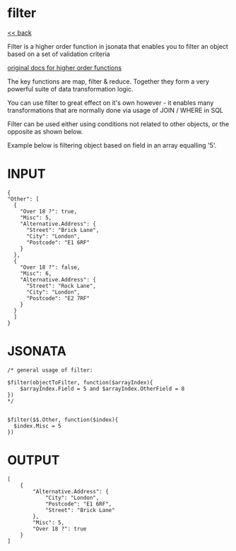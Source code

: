 # filter

[<< back](readme.md)

Filter is a higher order function in jsonata that enables
you to filter an object based on a set of validation criteria

[original docs for higher order functions](https://docs.jsonata.org/higher-order-functions)

The key functions are map, filter & reduce. Together they form a very powerful suite of data transformation logic.

You can use filter to great effect on it's own however - it enables many transformations
that are normally done via usage of JOIN / WHERE in SQL

Filter can be used either using conditions not related to other objects,
or the opposite as shown below.

Example below is filtering object based on field in an array equalling '5'.

# INPUT
```
{
"Other": [
  {
    "Over 18 ?": true,
    "Misc": 5,
    "Alternative.Address": {
      "Street": "Brick Lane",
      "City": "London",
      "Postcode": "E1 6RF"
    }
  },
  {
    "Over 18 ?": false,
    "Misc": 6,
    "Alternative.Address": {
      "Street": "Rock Lane",
      "City": "London",
      "Postcode": "E2 7RF"
    }
  }
  ]
}
```

# JSONATA
```
/* general usage of filter:

$filter(objectToFilter, function($arrayIndex){
    $arrayIndex.Field = 5 and $arrayIndex.OtherField = 8
})
*/


$filter($$.Other, function($index){
  $index.Misc = 5
})
```

# OUTPUT
```
[
    {
        "Alternative.Address": {
            "City": "London",
            "Postcode": "E1 6RF",
            "Street": "Brick Lane"
        },
        "Misc": 5,
        "Over 18 ?": true
    }
]

```

